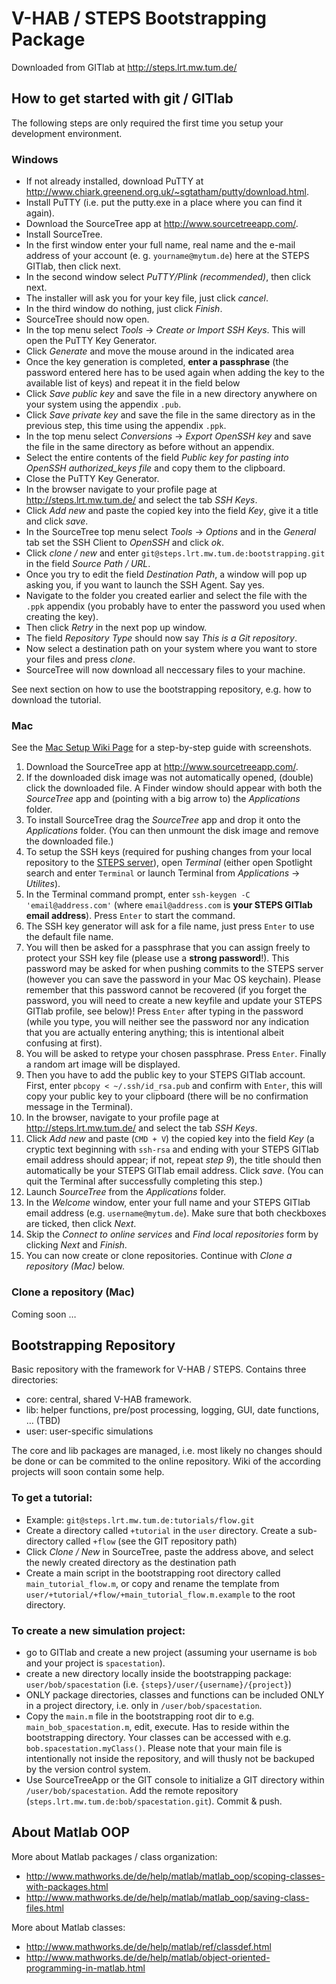 V-HAB / STEPS Bootstrapping Package
===================================

Downloaded from GITlab at <http://steps.lrt.mw.tum.de/>


How to get started with git / GITlab
------------------------------------

The following steps are only required the first time you setup your development environment. 

### Windows ###

* If not already installed, download PuTTY at <http://www.chiark.greenend.org.uk/~sgtatham/putty/download.html>. 
* Install PuTTY (i.e. put the putty.exe in a place where you can find it again). 
* Download the SourceTree app at <http://www.sourcetreeapp.com/>. 
* Install SourceTree. 
* In the first window enter your full name, real name and the e-mail address of your account (e. g. `yourname@mytum.de`) here at the STEPS GITlab, then click next.
* In the second window select *PuTTY/Plink (recommended)*, then click next.
* The installer will ask you for your key file, just click *cancel*.
* In the third window do nothing, just click *Finish*.
* SourceTree should now open.
* In the top menu select *Tools* → *Create or Import SSH Keys*. This will open the PuTTY Key Generator.
* Click *Generate* and move the mouse around in the indicated area
* Once the key generation is completed, **enter a passphrase** (the password entered here has to be used again when adding the key to the available list of keys) and repeat it in the field below
* Click *Save public key* and save the file in a new directory anywhere on your system using the appendix `.pub`. 
* Click *Save private key* and save the file in the same directory as in the previous step, this time using the appendix `.ppk`. 
* In the top menu select *Conversions* → *Export OpenSSH key* and save the file in the same directory as before without an appendix.
* Select the entire contents of the field *Public key for pasting into OpenSSH authorized_keys file* and copy them to the clipboard. 
* Close the PuTTY Key Generator. 
* In the browser navigate to your profile page at <http://steps.lrt.mw.tum.de/> and select the tab *SSH Keys*. 
* Click *Add new* and paste the copied key into the field *Key*, give it a title and click *save*.
* In the SourceTree top menu select *Tools* → *Options* and in the *General* tab set the SSH Client to *OpenSSH* and click *ok*.
* Click *clone / new* and enter `git@steps.lrt.mw.tum.de:bootstrapping.git` in the field *Source Path / URL*.
* Once you try to edit the field *Destination Path*, a window will pop up asking you, if you want to launch the SSH Agent. Say yes.
* Navigate to the folder you created earlier and select the file with the `.ppk` appendix (you probably have to enter the password you used when creating the key).
* Then click *Retry* in the next pop up window.
* The field *Repository Type* should now say *This is a Git repository*.
* Now select a destination path on your system where you want to store your files and press *clone*.
* SourceTree will now download all neccessary files to your machine. 

See next section on how to use the bootstrapping repository, e.g. how to download the tutorial.

### Mac ###

See the [Mac Setup Wiki Page](http://steps.lrt.mw.tum.de/bootstrapping/wikis/setup-instructions-mac) for a step-by-step guide with screenshots. 

1. Download the SourceTree app at <http://www.sourcetreeapp.com/>. 
2. If the downloaded disk image was not automatically opened, (double) click the downloaded file. A Finder window should appear with both the *SourceTree* app and (pointing with a big arrow to) the *Applications* folder. 
3. To install SourceTree drag the *SourceTree* app and drop it onto the *Applications* folder. (You can then unmount the disk image and remove the downloaded file.) 
4. To setup the SSH keys (required for pushing changes from your local repository to the [STEPS server](http://steps.lrt.mw.tum.de)), open *Terminal* (either open Spotlight search and enter `Terminal` or launch Terminal from *Applications* → *Utilites*). 
5. In the Terminal command prompt, enter `ssh-keygen -C 'email@address.com'` (where `email@address.com` is **your STEPS GITlab email address**). Press `Enter` to start the command. 
6. The SSH key generator will ask for a file name, just press `Enter` to use the default file name. 
7. You will then be asked for a passphrase that you can assign freely to protect your SSH key file (please use a **strong password**!). This password may be asked for when pushing commits to the STEPS server (however you can save the password in your Mac OS keychain). Please remember that this password cannot be recovered (if you forget the password, you will need to create a new keyfile and update your STEPS GITlab profile, see below)! Press `Enter` after typing in the password (while you type, you will neither see the password nor any indication that you are actually entering anything; this is intentional albeit confusing at first). 
8. You will be asked to retype your chosen passphrase. Press `Enter`. Finally a random art image will be displayed. 
9. Then you have to add the public key to your STEPS GITlab account. First, enter `pbcopy < ~/.ssh/id_rsa.pub` and confirm with `Enter`, this will copy your public key to your clipboard (there will be no confirmation message in the Terminal). 
10. In the browser, navigate to your profile page at <http://steps.lrt.mw.tum.de/> and select the tab *SSH Keys*. 
11. Click *Add new* and paste (`CMD + V`) the copied key into the field *Key* (a cryptic text beginning with `ssh-rsa` and ending with your STEPS GITlab email address should appear; if not, repeat *step 9*), the title should then automatically be your STEPS GITlab email address. Click *save*. (You can quit the Terminal after successfully completing this step.) 
12. Launch *SourceTree* from the *Applications* folder. 
13. In the *Welcome* window, enter your full name and your STEPS GITlab email address (e.g. `username@mytum.de`). Make sure that both checkboxes are ticked, then click *Next*. 
14. Skip the *Connect to online services* and *Find local repositories* form by clicking *Next* and *Finish*. 
15. You can now create or clone repositories. Continue with *Clone a repository (Mac)* below. 

### Clone a repository (Mac) ###

Coming soon …


Bootstrapping Repository
------------------------

Basic repository with the framework for V-HAB / STEPS. Contains three directories:

* core: central, shared V-HAB framework.
* lib: helper functions, pre/post processing, logging, GUI, date functions, … (TBD)
* user: user-specific simulations

The core and lib packages are managed, i.e. most likely no changes should be done or can be commited to the online repository. Wiki of the according projects will soon contain some help.

### To get a tutorial: ###

* Example: `git@steps.lrt.mw.tum.de:tutorials/flow.git`
* Create a directory called `+tutorial` in the `user` directory. Create a sub-directory called `+flow` (see the GIT repository path)
* Click *Clone / New* in SourceTree, paste the address above, and select the newly created directory as the destination path
* Create a main script in the bootstrapping root directory called `main_tutorial_flow.m`, or copy and rename the template from `user/+tutorial/+flow/+main_tutorial_flow.m.example` to the root directory.


### To create a new simulation project: ###

* go to GITlab and create a new project (assuming your username is `bob` and your project is `spacestation`).
* create a new directory locally inside the bootstrapping package: `user/bob/spacestation` (i.e. `{steps}/user/{username}/{project}`)
* ONLY package directories, classes and functions can be included ONLY in a project directory, i.e. only in `/user/bob/spacestation`.
* Copy the `main.m` file in the bootstrapping root dir to e.g. `main_bob_spacestation.m`, edit, execute. Has to reside within the bootstrapping directory. Your classes can be accessed with e.g. `bob.spacestation.myClass()`. Please note that your main file is intentionally not inside the repository, and will thusly not be backuped by the version control system. 
* Use SourceTreeApp or the GIT console to initialize a GIT directory within `/user/bob/spacestation`. Add the remote repository (`steps.lrt.mw.tum.de:bob/spacestation.git`). Commit & push.


About Matlab OOP
----------------

More about Matlab packages / class organization:

* <http://www.mathworks.de/de/help/matlab/matlab_oop/scoping-classes-with-packages.html>
* <http://www.mathworks.de/de/help/matlab/matlab_oop/saving-class-files.html>

More about Matlab classes:

* <http://www.mathworks.de/de/help/matlab/ref/classdef.html>
* <http://www.mathworks.de/de/help/matlab/object-oriented-programming-in-matlab.html>

